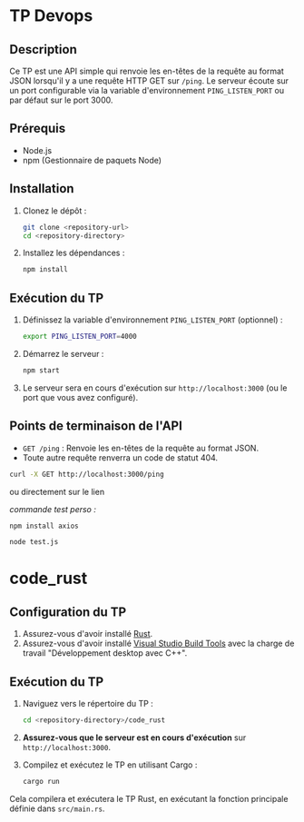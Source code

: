 # TP Devops

## Description
Ce TP est une API simple qui renvoie les en-têtes de la requête au format JSON lorsqu'il y a une requête HTTP GET sur `/ping`. Le serveur écoute sur un port configurable via la variable d'environnement `PING_LISTEN_PORT` ou par défaut sur le port 3000.

## Prérequis
- Node.js
- npm (Gestionnaire de paquets Node)

## Installation
1. Clonez le dépôt :
   ```sh
   git clone <repository-url>
   cd <repository-directory>
   ```

2. Installez les dépendances :
   ```sh
   npm install
   ```

## Exécution du TP
1. Définissez la variable d'environnement `PING_LISTEN_PORT` (optionnel) :
   ```sh
   export PING_LISTEN_PORT=4000
   ```

2. Démarrez le serveur :
   ```sh
   npm start
   ```

3. Le serveur sera en cours d'exécution sur `http://localhost:3000` (ou le port que vous avez configuré).

## Points de terminaison de l'API
- `GET /ping` : Renvoie les en-têtes de la requête au format JSON.
- Toute autre requête renverra un code de statut 404.

```sh
curl -X GET http://localhost:3000/ping
```
ou directement sur le lien

*commande test perso :*
```sh
npm install axios
```

```sh
node test.js
```

# code_rust

## Configuration du TP

1. Assurez-vous d'avoir installé [Rust](https://www.rust-lang.org/tools/install).
2. Assurez-vous d'avoir installé [Visual Studio Build Tools](https://visualstudio.microsoft.com/visual-cpp-build-tools/) avec la charge de travail "Développement desktop avec C++".

## Exécution du TP

1. Naviguez vers le répertoire du TP :
    ```sh
    cd <repository-directory>/code_rust
    ```

2. **Assurez-vous que le serveur est en cours d'exécution** sur `http://localhost:3000`.

3. Compilez et exécutez le TP en utilisant Cargo :
    ```sh
    cargo run
    ```

Cela compilera et exécutera le TP Rust, en exécutant la fonction principale définie dans `src/main.rs`.